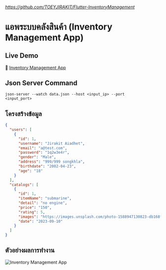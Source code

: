 ###### https://github.com/TOEYJIRAKIT/Flutter-InventoryManagement

# แอพระบบคลังสินค้า (Inventory Management App)

## Live Demo  
🔗 [Inventory Management App](https://youtu.be/f3wX9AkkGQU) 

## Json Server Command
<code>json-server --watch data.json --host <input_ip> --port <input_port></code>

## โครงสร้างข้อมูล
```json
{
  "users": [
    {
      "id": 1,
      "username": "Jirakit Aiadhet",
      "email": "a@test.com",
      "password": "1q2w3e4r",
      "gender": "Male",
      "address": "999/999 songkhla",
      "birthdate": "2002-04-23",
      "age": "18"
    }
  ],
  "catalogs": [
    {
      "id": 1,
      "itemName": "submarine",
      "detail": "no engine",
      "price": "150",
      "rating": 5,
      "images": "https://images.unsplash.com/photo-1588947130823-db168fa854ac?ixlib=rb-4.0.3&ixid=M3wxMjA3fDB8MHxwaG90by1wYWdlfHx8fGVufDB8fHx8fA%3D%3D&auto=format&fit=crop&w=2070&q=80",
      "date": "2023-09-10"
    }
  ]
}
```

## ตัวอย่างผลการทำงาน
![Inventory Management App](https://github.com/user-attachments/assets/536d949f-f5da-470d-a16b-a4cdc97b509b)

